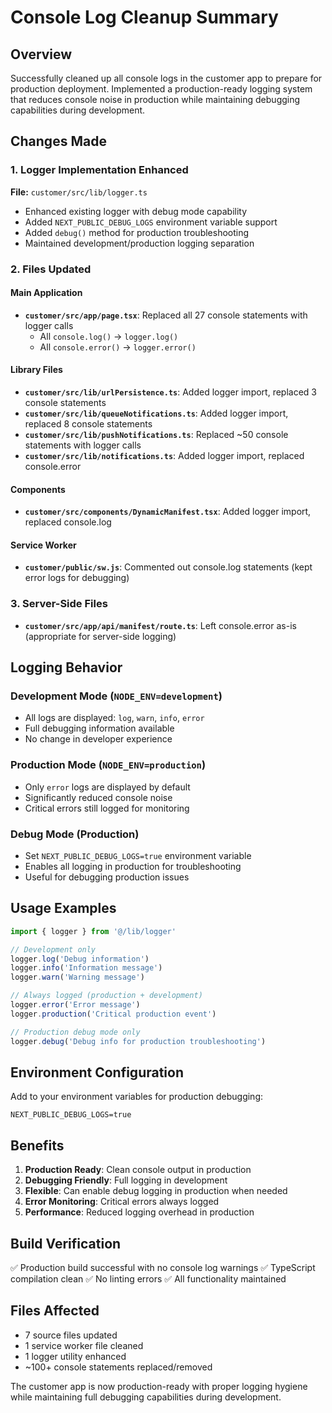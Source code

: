 # Console Log Cleanup Summary

## Overview

Successfully cleaned up all console logs in the customer app to prepare for production deployment. Implemented a production-ready logging system that reduces console noise in production while maintaining debugging capabilities during development.

## Changes Made

### 1. Logger Implementation Enhanced

**File:** `customer/src/lib/logger.ts`

- Enhanced existing logger with debug mode capability
- Added `NEXT_PUBLIC_DEBUG_LOGS` environment variable support
- Added `debug()` method for production troubleshooting
- Maintained development/production logging separation

### 2. Files Updated

#### Main Application

- **`customer/src/app/page.tsx`**: Replaced all 27 console statements with logger calls
  - All `console.log()` → `logger.log()`
  - All `console.error()` → `logger.error()`

#### Library Files

- **`customer/src/lib/urlPersistence.ts`**: Added logger import, replaced 3 console statements
- **`customer/src/lib/queueNotifications.ts`**: Added logger import, replaced 8 console statements
- **`customer/src/lib/pushNotifications.ts`**: Replaced ~50 console statements with logger calls
- **`customer/src/lib/notifications.ts`**: Added logger import, replaced console.error

#### Components

- **`customer/src/components/DynamicManifest.tsx`**: Added logger import, replaced console.log

#### Service Worker

- **`customer/public/sw.js`**: Commented out console.log statements (kept error logs for debugging)

### 3. Server-Side Files

- **`customer/src/app/api/manifest/route.ts`**: Left console.error as-is (appropriate for server-side logging)

## Logging Behavior

### Development Mode (`NODE_ENV=development`)

- All logs are displayed: `log`, `warn`, `info`, `error`
- Full debugging information available
- No change in developer experience

### Production Mode (`NODE_ENV=production`)

- Only `error` logs are displayed by default
- Significantly reduced console noise
- Critical errors still logged for monitoring

### Debug Mode (Production)

- Set `NEXT_PUBLIC_DEBUG_LOGS=true` environment variable
- Enables all logging in production for troubleshooting
- Useful for debugging production issues

## Usage Examples

```typescript
import { logger } from '@/lib/logger'

// Development only
logger.log('Debug information')
logger.info('Information message')
logger.warn('Warning message')

// Always logged (production + development)
logger.error('Error message')
logger.production('Critical production event')

// Production debug mode only
logger.debug('Debug info for production troubleshooting')
```

## Environment Configuration

Add to your environment variables for production debugging:

```env
NEXT_PUBLIC_DEBUG_LOGS=true
```

## Benefits

1. **Production Ready**: Clean console output in production
2. **Debugging Friendly**: Full logging in development
3. **Flexible**: Can enable debug logging in production when needed
4. **Error Monitoring**: Critical errors always logged
5. **Performance**: Reduced logging overhead in production

## Build Verification

✅ Production build successful with no console log warnings
✅ TypeScript compilation clean
✅ No linting errors
✅ All functionality maintained

## Files Affected

- 7 source files updated
- 1 service worker file cleaned
- 1 logger utility enhanced
- ~100+ console statements replaced/removed

The customer app is now production-ready with proper logging hygiene while maintaining full debugging capabilities during development.
